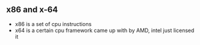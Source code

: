 ## x86 and x-64
- x86 is a set of cpu instructions 
- x64 is a certain cpu framework came up with by AMD, intel just licensed it

